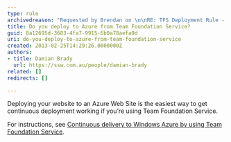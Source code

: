 ```yaml
---
type: rule
archivedreason: "Requested by Brendan on \n\nRE: TFS Deployment Rule - Does anyone follow this rule"
title: Do you deploy to Azure from Team Foundation Service?
guid: 8a12695d-3683-4fa7-9915-6b0a78aefa0d
uri: do-you-deploy-to-azure-from-team-foundation-service
created: 2013-02-25T14:29:26.0000000Z
authors:
- title: Damian Brady
  url: https://ssw.com.au/people/damian-brady
related: []
redirects: []

---
```


Deploying your website to an Azure Web Site is the easiest way to get continuous deployment working if you’re using Team Foundation Service.

<!--endintro-->

For instructions, see     [Continuous delivery to Windows Azure by using Team Foundation Service](http&#58;//www.windowsazure.com/en-us/develop/net/common-tasks/publishing-with-tfs/).
